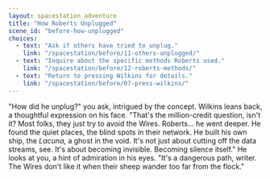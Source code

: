```yaml
---
layout: spacestation_adventure
title: "How Roberts Unplugged"
scene_id: "before-how-unplugged"
choices:
  - text: "Ask if others have tried to unplug."
    link: "/spacestation/before/11-others-unplugged/"
  - text: "Inquire about the specific methods Roberts used."
    link: "/spacestation/before/12-roberts-methods/"
  - text: "Return to pressing Wilkins for details."
    link: "/spacestation/before/07-press-wilkins/"
---
```


"How did he unplug?" you ask, intrigued by the concept. Wilkins leans back, a thoughtful expression on his face. "That's the million-credit question, isn't it? Most folks, they just try to avoid the Wires. Roberts... he went deeper. He found the quiet places, the blind spots in their network. He built his own ship, the *Lacuna*, a ghost in the void. It's not just about cutting off the data streams, see. It's about becoming invisible. Becoming silence itself." He looks at you, a hint of admiration in his eyes. "It's a dangerous path, writer. The Wires don't like it when their sheep wander too far from the flock."
